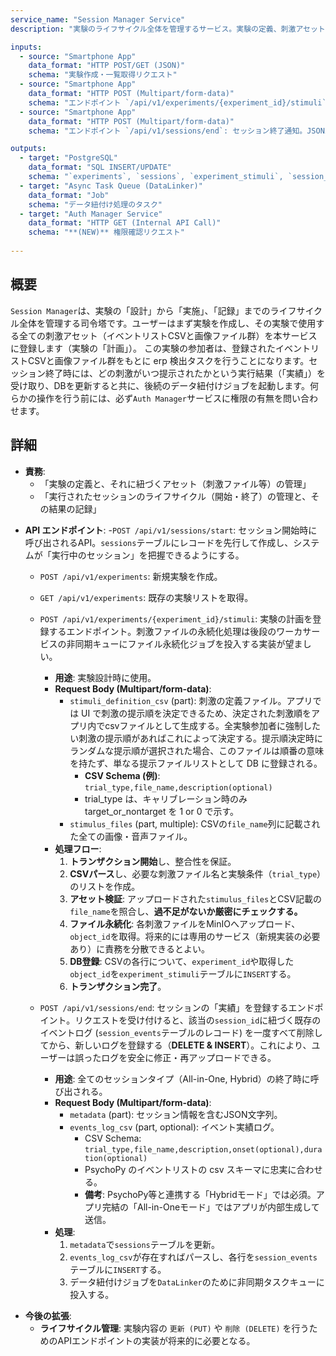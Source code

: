 ```yaml
---
service_name: "Session Manager Service"
description: "実験のライフサイクル全体を管理するサービス。実験の定義、刺激アセット（画像、イベントリスト）の登録、セッション結果の記録を担う。"

inputs:
  - source: "Smartphone App"
    data_format: "HTTP POST/GET (JSON)"
    schema: "実験作成・一覧取得リクエスト"
  - source: "Smartphone App"
    data_format: "HTTP POST (Multipart/form-data)"
    schema: "エンドポイント `/api/v1/experiments/{experiment_id}/stimuli`: 実験で使用する刺激アセット（イベントリストCSVと全ての画像ファイル）の一括アップロード。"
  - source: "Smartphone App"
    data_format: "HTTP POST (Multipart/form-data)"
    schema: "エンドポイント `/api/v1/sessions/end`: セッション終了通知。JSONパートにセッションメタデータ、ファイルパートに実績イベントログ(CSV)を含む。"

outputs:
  - target: "PostgreSQL"
    data_format: "SQL INSERT/UPDATE"
    schema: "`experiments`, `sessions`, `experiment_stimuli`, `session_events`テーブルへの書き込み"
  - target: "Async Task Queue (DataLinker)"
    data_format: "Job"
    schema: "データ紐付け処理のタスク"
  - target: "Auth Manager Service"
    data_format: "HTTP GET (Internal API Call)"
    schema: "**(NEW)** 権限確認リクエスト"
    
---
```


## 概要

`Session Manager`は、実験の「設計」から「実施」、「記録」までのライフサイクル全体を管理する司令塔です。ユーザーはまず実験を作成し、その実験で使用する全ての刺激アセット（イベントリストCSVと画像ファイル群）を本サービスに登録します（実験の「計画」）。 この実験の参加者は、登録されたイベントリストCSVと画像ファイル群をもとに erp 検出タスクを行うことになります。セッション終了時には、どの刺激がいつ提示されたかという実行結果（「実績」）を受け取り、DBを更新すると共に、後続のデータ紐付けジョブを起動します。何らかの操作を行う前には、必ず`Auth Manager`サービスに権限の有無を問い合わせます。

## 詳細

* **責務**:
    * 「実験の定義と、それに紐づくアセット（刺激ファイル等）の管理」
    * 「実行されたセッションのライフサイクル（開始・終了）の管理と、その結果の記録」

- **API エンドポイント**:
 -`POST /api/v1/sessions/start`: セッション開始時に呼び出されるAPI。`sessions`テーブルにレコードを先行して作成し、システムが「実行中のセッション」を把握できるようにする。
  - `POST /api/v1/experiments`: 新規実験を作成。
  - `GET /api/v1/experiments`: 既存の実験リストを取得。
  - `POST /api/v1/experiments/{experiment_id}/stimuli`: 実験の計画を登録するエンドポイント。刺激ファイルの永続化処理は後段のワーカサービスの非同期キューにファイル永続化ジョブを投入する実装が望ましい。
    - **用途**: 実験設計時に使用。
    - **Request Body (Multipart/form-data)**:
      - `stimuli_definition_csv` (part): 刺激の定義ファイル。アプリでは UI で刺激の提示順を決定できるため、決定された刺激順をアプリ内でcsvファイルとして生成する。全実験参加者に強制したい刺激の提示順があればこれによって決定する。提示順決定時にランダムな提示順が選択された場合、このファイルは順番の意味を持たず、単なる提示ファイルリストとして DB に登録される。
        - **CSV Schema (例)**: `trial_type,file_name,description(optional)`
        - trial_type は、キャリブレーション時のみ target_or_nontarget を 1 or 0 で示す。
      - `stimulus_files` (part, multiple): CSVの`file_name`列に記載された全ての画像・音声ファイル。
    - **処理フロー**:
      1. **トランザクション開始**し、整合性を保証。
      2. **CSVパース**し、必要な刺激ファイル名と実験条件（`trial_type`）のリストを作成。
      3. **アセット検証**: アップロードされた`stimulus_files`とCSV記載の`file_name`を照合し、**過不足がないか厳密にチェックする。**
      4. **ファイル永続化**: 各刺激ファイルをMinIOへアップロード、`object_id`を取得。将来的には専用のサービス（新規実装の必要あり）に責務を分散できるとよい。
      5. **DB登録**: CSVの各行について、`experiment_id`や取得した`object_id`を`experiment_stimuli`テーブルに`INSERT`する。
      6. **トランザクション完了**。

  - `POST /api/v1/sessions/end`: セッションの「実績」を登録するエンドポイント。リクエストを受け付けると、該当の`session_id`に紐づく既存のイベントログ (`session_events`テーブルのレコード) を一度すべて削除してから、新しいログを登録する（**DELETE & INSERT**）。これにより、ユーザーは誤ったログを安全に修正・再アップロードできる。
    - **用途**: 全てのセッションタイプ（All-in-One, Hybrid）の終了時に呼び出される。
    - **Request Body (Multipart/form-data)**:
      - `metadata` (part): セッション情報を含むJSON文字列。
      - `events_log_csv` (part, optional): イベント実績ログ。
        - CSV Schema: 
`trial_type,file_name,description,onset(optional),duration(optional)`
        - PsychoPy のイベントリストの csv スキーマに忠実に合わせる。
        - **備考**: PsychoPy等と連携する「Hybridモード」では必須。アプリ完結の「All-in-Oneモード」ではアプリが内部生成して送信。
    - **処理**:
      1. `metadata`で`sessions`テーブルを更新。
      2. `events_log_csv`が存在すればパースし、各行を`session_events`テーブルに`INSERT`する。
      3. データ紐付けジョブを`DataLinker`のために非同期タスクキューに投入する。

* **今後の拡張**:
    * **ライフサイクル管理**: 実験内容の `更新 (PUT)` や `削除 (DELETE)` を行うためのAPIエンドポイントの実装が将来的に必要となる。
